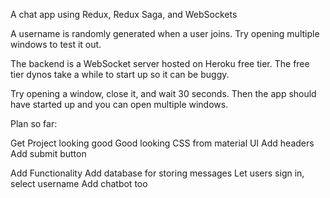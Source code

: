 A chat app using Redux, Redux Saga, and WebSockets

A username is randomly generated when a user joins. Try opening multiple windows to test it out.

The backend is a WebSocket server hosted on Heroku free tier. The free tier dynos take a while to start up so it can be buggy.

Try opening a window, close it, and wait 30 seconds. Then the app should have started up and you can open multiple windows.




Plan so far:


Get Project looking good
  Good looking CSS from material UI
  Add headers
  Add submit button

Add Functionality
  Add database for storing messages
  Let users sign in, select username
  Add chatbot too
